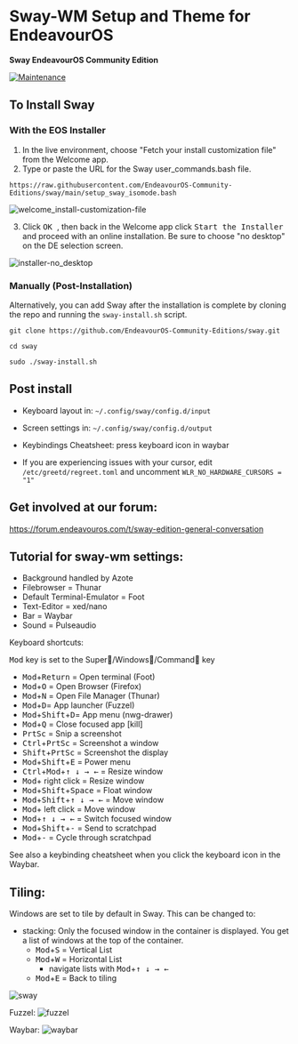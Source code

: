 # Sway-WM Setup and Theme for EndeavourOS

**Sway EndeavourOS Community Edition**

[![Maintenance](https://img.shields.io/maintenance/yes/2025.svg)]()

## To Install Sway

### With the EOS Installer

1. In the live environment, choose "Fetch your install customization file" from the Welcome app.
2. Type or paste the URL for the Sway user_commands.bash file.
```
https://raw.githubusercontent.com/EndeavourOS-Community-Editions/sway/main/setup_sway_isomode.bash
```
![welcome_install-customization-file](https://github.com/user-attachments/assets/b4b9e882-0e53-4e11-be10-a92e5b55cefb)

3. Click <kbd> OK </kbd>, then back in the Welcome app click <kbd> Start the Installer </kbd> and proceed with an online installation. Be sure to choose "no desktop" on the DE selection screen.

![installer-no_desktop](https://github.com/user-attachments/assets/f9146bf2-e0ab-4e0a-9b6a-89ad5eed5a29)


### Manually (Post-Installation)

Alternatively, you can add Sway after the installation is complete by cloning the repo and running the `sway-install.sh` script.

    git clone https://github.com/EndeavourOS-Community-Editions/sway.git

    cd sway

    sudo ./sway-install.sh
    
## Post install

- Keyboard layout in: `~/.config/sway/config.d/input`
- Screen settings in: `~/.config/sway/config.d/output`
- Keybindings Cheatsheet: press keyboard icon in waybar

- If you are experiencing issues with your cursor, edit `/etc/greetd/regreet.toml` and uncomment `WLR_NO_HARDWARE_CURSORS = "1"`
 
## Get involved at our forum:
https://forum.endeavouros.com/t/sway-edition-general-conversation

## Tutorial for sway-wm settings:

 - Background handled by Azote
 - Filebrowser = Thunar
 - Default Terminal-Emulator = Foot
 - Text-Editor = xed/nano
 - Bar = Waybar
 - Sound = Pulseaudio

Keyboard shortcuts:

<kbd>Mod</kbd> key is set to the Super/Windows󰖳/Command󰘳 key

 - <kbd>Mod</kbd>+<kbd>Return</kbd> = Open terminal (Foot)
 - <kbd>Mod</kbd>+<kbd>O</kbd> = Open Browser (Firefox)
 - <kbd>Mod</kbd>+<kbd>N</kbd> = Open File Manager (Thunar)
 - <kbd>Mod</kbd>+<kbd>D</kbd>= App launcher (Fuzzel)
 - <kbd>Mod</kbd>+<kbd>Shift</kbd>+<kbd>D</kbd>= App menu (nwg-drawer)
 - <kbd>Mod</kbd>+<kbd>Q</kbd> = Close focused app [kill]
 - <kbd>PrtSc</kbd> = Snip a screenshot
 - <kbd>Ctrl</kbd>+<kbd>PrtSc</kbd> = Screenshot a window
 - <kbd>Shift</kbd>+<kbd>PrtSc</kbd> = Screenshot the display
 - <kbd>Mod</kbd>+<kbd>Shift</kbd>+<kbd>E</kbd> = Power menu
 - <kbd>Ctrl</kbd>+<kbd>Mod</kbd>+<kbd>↑ ↓ → ←</kbd> = Resize window
 - <kbd>Mod</kbd>+ right click = Resize window
 - <kbd>Mod</kbd>+<kbd>Shift</kbd>+<kbd>Space</kbd> = Float window
 - <kbd>Mod</kbd>+<kbd>Shift</kbd>+<kbd>↑ ↓ → ←</kbd> = Move window
 - <kbd>Mod</kbd>+ left click = Move window
 - <kbd>Mod</kbd>+<kbd>↑ ↓ → ←</kbd> = Switch focused window
 - <kbd>Mod</kbd>+<kbd>Shift</kbd>+<kbd>-</kbd> = Send to scratchpad
 - <kbd>Mod</kbd>+<kbd>-</kbd> = Cycle through scratchpad

See also a keybinding cheatsheet when you click the keyboard icon in the Waybar.
 

## Tiling:

Windows are set to tile by default in Sway. This can be changed to:

- stacking: Only the focused window in the container is displayed. You get a list of windows at the top of the container. 
   - <kbd>Mod</kbd>+<kbd>S</kbd> = Vertical List
   - <kbd>Mod</kbd>+<kbd>W</kbd> = Horizontal List
     - navigate lists with <kbd>Mod</kbd>+<kbd>↑ ↓ → ←</kbd> 
   - <kbd>Mod</kbd>+<kbd>E</kbd> = Back to tiling
   
![sway](https://github.com/user-attachments/assets/9f4bbdac-e478-4918-bdac-da4d83cece42)

Fuzzel:
![fuzzel](https://github.com/user-attachments/assets/fa4d38ba-abcd-4cd9-af9b-4ef6f678b594)

Waybar:
![waybar](https://github.com/user-attachments/assets/6a4cc6f0-95dc-4a47-a6f9-7c5f853b9b70)

